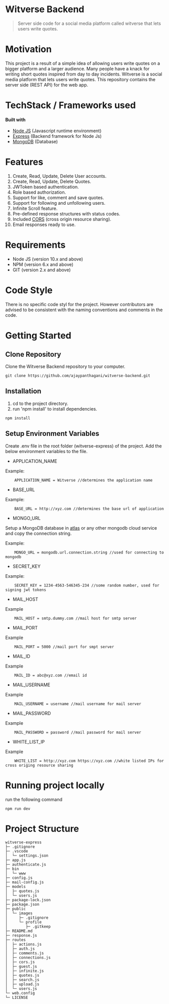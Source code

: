 # Witverse Backend
> Server side code for a social media platform called witverse that lets users write quotes.

# Motivation

This project is a result of a simple idea of allowing users write quotes on a bigger platform and a larger audience. Many people have a knack for writing short quotes inspired from day to day incidents. Witverse is a social media platform that lets users write quotes. This repository contains the server side (REST API) for the web app.

# TechStack / Frameworks used

#### Built with

* [Node JS](https://nodejs.org/en/) (Javascript runtime environment)
* [Express](https://expressjs.com/) (Backend framework for Node Js)
* [MongoDB](https://www.mongodb.com/) (Database)

# Features

1. Create, Read, Update, Delete User accounts.
2. Create, Read, Update, Delete Quotes.
3. JWToken based authentication.
4. Role based authorization.
5. Support for like, comment and save quotes.
6. Support for following and unfollowing users.
7. Infinite Scroll feature.
8. Pre-defined response structures with status codes.
9. Included [CORS](https://developer.mozilla.org/en-US/docs/Web/HTTP/CORS) (cross origin resource sharing).
10. Email responses ready to use.

# Requirements

* Node JS (version 10.x and above)
* NPM (version 6.x and above)
* GIT (version 2.x and above)

# Code Style

There is no specific code styl for the project. However contributors are advised to be consistent with the naming conventions and comments in the code.

# Getting Started

## Clone Repository

Clone the Witverse Backend repository to your computer.


```
git clone https://github.com/ajaypanthagani/witverse-backend.git
```

## Installation

1. cd to the project directory.
2. run 'npm install' to install dependencies.

```
npm install
```

## Setup Environment Variables

Create .env file in the root folder (witverse-express) of the project. Add the below environment variables to the file.


* APPLICATION_NAME

Example:
```
    APPLICATION_NAME = Witverse //determines the application name
```

* BASE_URL

Example:
```
    BASE_URL = http://xyz.com //determines the base url of application
```

* MONGO_URL

Setup a MongoDB database in [atlas](https://www.mongodb.com/cloud/atlas) or any other mongodb cloud service and copy the connection string.

Example:
```
    MONGO_URL = mongodb.url.connection.string //used for connecting to mongodb
```

* SECRET_KEY

Example:
```
    SECRET_KEY = 1234-4563-546345-234 //some random number, used for signing jwt tokens
```
* MAIL_HOST

Example
```
    MAIL_HOST = smtp.dummy.com //mail host for smtp server
```

* MAIL_PORT

Example
```
    MAIL_PORT = 5000 //mail port for smpt server
```

* MAIL_ID

Example
```
    MAIL_ID = abc@xyz.com //email id
```

* MAIL_USERNAME

Example
```
    MAIL_USERNAME = username //mail username for mail server
```

* MAIL_PASSWORD

Example
```
    MAIL_PASSWORD = password //mail password for mail server
```

* WHITE_LIST_IP

Example
```
    WHITE_LIST = http://xyz.com https://xyz.com //white listed IPs for cross origing resource sharing
```
# Running project locally

run the following command

```
npm run dev

```
# Project Structure

```
witverse-express
├─ .gitignore
├─ .vscode
│  └─ settings.json
├─ app.js
├─ authenticate.js
├─ bin
│  └─ www
├─ config.js
├─ mail-config.js
├─ models
│  ├─ quotes.js
│  └─ users.js
├─ package-lock.json
├─ package.json
├─ public
│  └─ images
│     ├─ .gitignore
│     └─ profile
│        ├─ .gitkeep
├─ README.md
├─ response.js
├─ routes
│  ├─ actions.js
│  ├─ auth.js
│  ├─ comments.js
│  ├─ connections.js
│  ├─ cors.js
│  ├─ guest.js
│  ├─ infinite.js
│  ├─ quotes.js
│  ├─ search.js
│  ├─ upload.js
│  └─ users.js
└─ web.config
└─ LICENSE

```